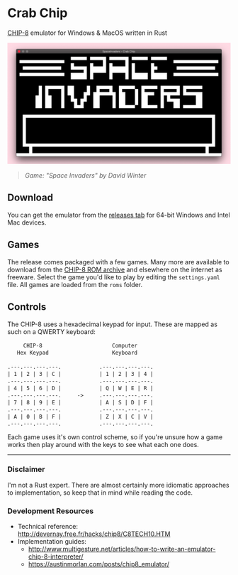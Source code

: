 # Crab Chip
[CHIP-8](https://en.wikipedia.org/wiki/CHIP-8) emulator for Windows & MacOS written in Rust

![Preview](/assets/screenshot.png)
> *Game: "Space Invaders" by David Winter*

## Download
You can get the emulator from the [releases tab](https://github.com/DarylPinto/crab-chip/releases) for 64-bit Windows and Intel Mac devices.

## Games
The release comes packaged with a few games. Many more are available to download from the [CHIP-8 ROM archive](https://github.com/JohnEarnest/chip8Archive/tree/master/roms) and elsewhere on the internet as freeware. Select the game you'd like to play by editing the `settings.yaml` file. All games are loaded from the `roms` folder.

## Controls
The CHIP-8 uses a hexadecimal keypad for input. These are mapped as such on a QWERTY keyboard:
```
     CHIP-8                      Computer
   Hex Keypad                    Keyboard

.---.---.---.---.            .---.---.---.---.
| 1 | 2 | 3 | C |            | 1 | 2 | 3 | 4 |
.---.---.---.---.            .---.---.---.---.
| 4 | 5 | 6 | D |            | Q | W | E | R |
.---.---.---.---.     ->     .---.---.---.---.
| 7 | 8 | 9 | E |            | A | S | D | F |
.---.---.---.---.            .---.---.---.---.
| A | 0 | B | F |            | Z | X | C | V |
.---.---.---.---.            .---.---.---.---.
```
Each game uses it's own control scheme, so if you're unsure how a game works then play around with the keys to see what each one does.

___

### Disclaimer
I'm not a Rust expert. There are almost certainly more idiomatic approaches to implementation, so keep that in mind while reading the code.

### Development Resources
* Technical reference: http://devernay.free.fr/hacks/chip8/C8TECH10.HTM
* Implementation guides:
	* http://www.multigesture.net/articles/how-to-write-an-emulator-chip-8-interpreter/
	* https://austinmorlan.com/posts/chip8_emulator/
